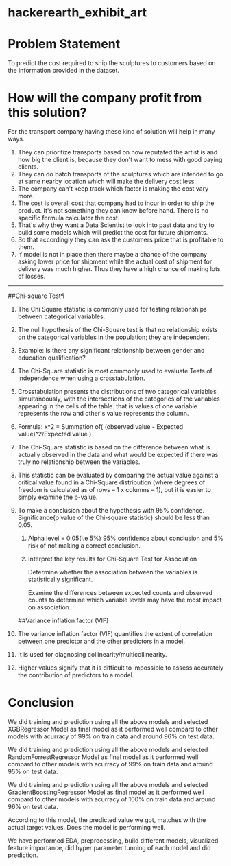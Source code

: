 # hackerearth_exhibit_art
#  Problem Statement  
To predict the cost required to ship the sculptures to customers based on the information provided in the dataset.
#  How will the company profit from this solution?
For the transport company having these kind of solution will help in many ways.
1. They can prioritize transports based on how reputated the artist is and how big the client is, because they don't want to mess with good paying clients.
1. They can do batch transports of the sculptures which are intended to go at same nearby location which will make the delivery cost less.
1. The company can't keep track which factor is making the cost vary more.
1. The cost is overall cost that company had to incur in order to ship the product. It's not something they can know before hand. There is no specific formula calculator the cost.
1. That's why they want a Data Scientist to look into past data and try to build some models which will predict the cost for future shipments.
1. So that accordingly they can ask the customers price that is profitable to them. 
1. If model is not in place then there maybe a chance of the company asking lower price for shipment while the actual cost of shipment for delivery was much higher. Thus they have a high chance of making lots of losses.
----------------------------------------------------
##Chi-square Test¶
1. The Chi Square statistic is commonly used for testing relationships between categorical variables.

2. The null hypothesis of the Chi-Square test is that no relationship exists on the categorical variables in the population; they are independent.

3. Example: Is there any significant relationship between gender and education qualification?

4. The Chi-Square statistic is most commonly used to evaluate Tests of Independence when using a crosstabulation.

5. Crosstabulation presents the distributions of two categorical variables simultaneously, with the intersections of the categories of the variables appearing in the cells of the table. that is values of one variable represents the row and other's value represents the column.

6. Formula: x^2 = Summation of( (observed value - Expected value)^2/Expected value )

7. The Chi-Square statistic is based on the difference between what is actually observed in the data and what would be expected if there was truly no relationship between the variables.

8. This statistic can be evaluated by comparing the actual value against a critical value found in a Chi-Square distribution (where degrees of freedom is calculated as of rows – 1 x columns – 1), but it is easier to simply examine the p-value.

9. To make a conclusion about the hypothesis with 95% confidence. Significance(p value of the Chi-square statistic) should be less than 0.05.

    1. Alpha level = 0.05(i.e 5%) 95% confidence about conclusion and 5% risk of not making a correct conclusion.

    2. Interpret the key results for Chi-Square Test for Association

        Determine whether the association between the variables is statistically significant.

        Examine the differences between expected counts and observed counts to determine which variable levels may have the most impact on association.
   
   ##Variance inflation factor (VIF)
1. The variance inflation factor (VIF) quantifies the extent of correlation between one predictor and the other predictors in a model. 
2. It is used for diagnosing collinearity/multicollinearity. 
3. Higher values signify that it is difficult to impossible to assess accurately the contribution of predictors to a model.

# Conclusion

We did training and prediction using all the above models and selected XGBRegressor Model as final model as it performed well compard to other models with acurracy of 99% on train data and around 96% on test data.

We did training and prediction using all the above models and selected RandomForrestRegressor Model as final model as it performed well compard to other models with acurracy of 99% on train data and around 95% on test data.

We did training and prediction using all the above models and selected GradientBoostingRegressor Model as final model as it performed well compard to other models with acurracy of 100% on train data and around 96% on test data.

According to this model, the predicted value we got,
matches with the actual target values. Does the model is performing well.

We have performed EDA, preprocessing, build different models, visualized feature importance, did hyper parameter tunning of each model and did prediction.
